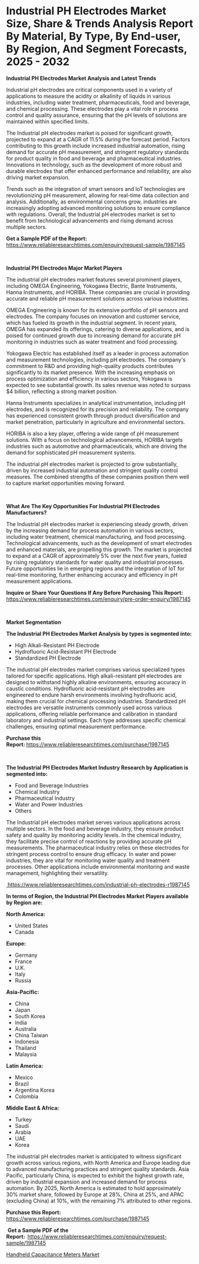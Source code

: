 <p><h1>Industrial PH Electrodes Market Size, Share & Trends Analysis Report By Material, By Type, By End-user, By Region, And Segment Forecasts, 2025 - 2032</h1></p><p><strong>Industrial PH Electrodes Market Analysis and Latest Trends</strong></p>
<p><p>Industrial pH electrodes are critical components used in a variety of applications to measure the acidity or alkalinity of liquids in various industries, including water treatment, pharmaceuticals, food and beverage, and chemical processing. These electrodes play a vital role in process control and quality assurance, ensuring that the pH levels of solutions are maintained within specified limits.</p><p>The Industrial pH electrodes market is poised for significant growth, projected to expand at a CAGR of 11.5% during the forecast period. Factors contributing to this growth include increased industrial automation, rising demand for accurate pH measurement, and stringent regulatory standards for product quality in food and beverage and pharmaceutical industries. Innovations in technology, such as the development of more robust and durable electrodes that offer enhanced performance and reliability, are also driving market expansion. </p><p>Trends such as the integration of smart sensors and IoT technologies are revolutionizing pH measurement, allowing for real-time data collection and analysis. Additionally, as environmental concerns grow, industries are increasingly adopting advanced monitoring solutions to ensure compliance with regulations. Overall, the Industrial pH electrodes market is set to benefit from technological advancements and rising demand across multiple sectors.</p></p>
<p><strong>Get a Sample PDF of the Report:&nbsp;</strong> <a href="https://www.reliableresearchtimes.com/enquiry/request-sample/1987145?utm_campaign=2175&utm_medium=2&utm_source=Github&utm_content=ia&utm_term=13022025&utm_id=industrial-ph-electrodes">https://www.reliableresearchtimes.com/enquiry/request-sample/1987145</a></p>
<p>&nbsp;</p>
<p><strong>Industrial PH Electrodes Major Market Players</strong></p>
<p><p>The industrial pH electrodes market features several prominent players, including OMEGA Engineering, Yokogawa Electric, Bante Instruments, Hanna Instruments, and HORIBA. These companies are crucial in providing accurate and reliable pH measurement solutions across various industries.</p><p>OMEGA Engineering is known for its extensive portfolio of pH sensors and electrodes. The company focuses on innovation and customer service, which has fueled its growth in the industrial segment. In recent years, OMEGA has expanded its offerings, catering to diverse applications, and is poised for continued growth due to increasing demand for accurate pH monitoring in industries such as water treatment and food processing.</p><p>Yokogawa Electric has established itself as a leader in process automation and measurement technologies, including pH electrodes. The company's commitment to R&D and providing high-quality products contributes significantly to its market presence. With the increasing emphasis on process optimization and efficiency in various sectors, Yokogawa is expected to see substantial growth. Its sales revenue was noted to surpass $4 billion, reflecting a strong market position.</p><p>Hanna Instruments specializes in analytical instrumentation, including pH electrodes, and is recognized for its precision and reliability. The company has experienced consistent growth through product diversification and market penetration, particularly in agriculture and environmental sectors.</p><p>HORIBA is also a key player, offering a wide range of pH measurement solutions. With a focus on technological advancements, HORIBA targets industries such as automotive and pharmaceuticals, which are driving the demand for sophisticated pH measurement systems.</p><p>The industrial pH electrodes market is projected to grow substantially, driven by increased industrial automation and stringent quality control measures. The combined strengths of these companies position them well to capture market opportunities moving forward.</p></p>
<p>&nbsp;</p>
<p><strong>What Are The Key Opportunities For Industrial PH Electrodes Manufacturers?</strong></p>
<p><p>The Industrial pH electrodes market is experiencing steady growth, driven by the increasing demand for process automation in various sectors, including water treatment, chemical manufacturing, and food processing. Technological advancements, such as the development of smart electrodes and enhanced materials, are propelling this growth. The market is projected to expand at a CAGR of approximately 5% over the next five years, fueled by rising regulatory standards for water quality and industrial processes. Future opportunities lie in emerging regions and the integration of IoT for real-time monitoring, further enhancing accuracy and efficiency in pH measurement applications.</p></p>
<p><strong>Inquire or Share Your Questions If Any Before Purchasing This Report:</strong> <a href="https://www.reliableresearchtimes.com/enquiry/pre-order-enquiry/1987145?utm_campaign=2175&utm_medium=2&utm_source=Github&utm_content=ia&utm_term=13022025&utm_id=industrial-ph-electrodes">https://www.reliableresearchtimes.com/enquiry/pre-order-enquiry/1987145</a></p>
<p>&nbsp;</p>
<p><strong>Market Segmentation</strong></p>
<p><strong>The Industrial PH Electrodes Market Analysis by types is segmented into:</strong></p>
<p><ul><li>High Alkali-Resistant PH Electrode</li><li>Hydrofluoric Acid-Resistant PH Electrode</li><li>Standardized PH Electrode</li></ul></p>
<p><p>The industrial pH electrodes market comprises various specialized types tailored for specific applications. High alkali-resistant pH electrodes are designed to withstand highly alkaline environments, ensuring accuracy in caustic conditions. Hydrofluoric acid-resistant pH electrodes are engineered to endure harsh environments involving hydrofluoric acid, making them crucial for chemical processing industries. Standardized pH electrodes are versatile instruments commonly used across various applications, offering reliable performance and calibration in standard laboratory and industrial settings. Each type addresses specific chemical challenges, ensuring optimal measurement performance.</p></p>
<p><strong>Purchase this Report:&nbsp;</strong><a href="https://www.reliableresearchtimes.com/purchase/1987145?utm_campaign=2175&utm_medium=2&utm_source=Github&utm_content=ia&utm_term=13022025&utm_id=industrial-ph-electrodes">https://www.reliableresearchtimes.com/purchase/1987145</a></p>
<p>&nbsp;</p>
<p><strong>The Industrial PH Electrodes Market Industry Research by Application is segmented into:</strong></p>
<p><ul><li>Food and Beverage Industries</li><li>Chemical Industry</li><li>Pharmaceutical Industry</li><li>Water and Power Industries</li><li>Others</li></ul></p>
<p><p>The Industrial pH electrodes market serves various applications across multiple sectors. In the food and beverage industry, they ensure product safety and quality by monitoring acidity levels. In the chemical industry, they facilitate precise control of reactions by providing accurate pH measurements. The pharmaceutical industry relies on these electrodes for stringent process control to ensure drug efficacy. In water and power industries, they are vital for monitoring water quality and treatment processes. Other applications include environmental monitoring and waste management, highlighting their versatility.</p></p>
<p><a href="https://www.reliableresearchtimes.com/industrial-ph-electrodes-r1987145?utm_campaign=2175&utm_medium=2&utm_source=Github&utm_content=ia&utm_term=13022025&utm_id=industrial-ph-electrodes">&nbsp;https://www.reliableresearchtimes.com/industrial-ph-electrodes-r1987145</a></p>
<p><strong>In terms of Region, the Industrial PH Electrodes Market Players available by Region are:</strong></p>
<p>
    <p> <strong> North America: </strong>
        <ul>
            <li>United States</li>
            <li>Canada</li>
        </ul>
        </p> 
    <p> <strong> Europe: </strong>
        <ul>
            <li>Germany</li>
            <li>France</li>
            <li>U.K.</li>
            <li>Italy</li>
            <li>Russia</li>
        </ul>
        </p> 
    <p> <strong> Asia-Pacific: </strong>
        <ul>
            <li>China</li>
            <li>Japan</li>
            <li>South Korea</li>
            <li>India</li>
            <li>Australia</li>
            <li>China Taiwan</li>
            <li>Indonesia</li>
            <li>Thailand</li>
            <li>Malaysia</li>
        </ul>
        </p> 
    <p> <strong> Latin America: </strong>
        <ul>
            <li>Mexico</li>
            <li>Brazil</li>
            <li>Argentina Korea</li>
            <li>Colombia</li>
        </ul>
        </p> 
    <p> <strong> Middle East & Africa: </strong>
        <ul>
            <li>Turkey</li>
            <li>Saudi</li>
            <li>Arabia</li>
            <li>UAE</li>
            <li>Korea</li>
        </ul>
    </p>
    </p>
<p><p>The industrial pH electrodes market is anticipated to witness significant growth across various regions, with North America and Europe leading due to advanced manufacturing practices and stringent quality standards. Asia Pacific, particularly China, is expected to exhibit the highest growth rate, driven by industrial expansion and increased demand for process automation. By 2025, North America is estimated to hold approximately 30% market share, followed by Europe at 28%, China at 25%, and APAC (excluding China) at 10%, with the remaining 7% attributed to other regions.</p></p>
<p><strong>Purchase this Report: </strong><a href="https://www.reliableresearchtimes.com/purchase/1987145?utm_campaign=2175&utm_medium=2&utm_source=Github&utm_content=ia&utm_term=13022025&utm_id=industrial-ph-electrodes">https://www.reliableresearchtimes.com/purchase/1987145</a></p>
<p>&nbsp;<strong>Get a Sample PDF of the Report:&nbsp;&nbsp;</strong><a href="https://www.reliableresearchtimes.com/enquiry/request-sample/1987145?utm_campaign=2175&utm_medium=2&utm_source=Github&utm_content=ia&utm_term=13022025&utm_id=industrial-ph-electrodes">https://www.reliableresearchtimes.com/enquiry/request-sample/1987145</a></p>
<p><strong></strong></p>
<p><p><a href="https://github.com/jerhoskinson197676/Market-Research-Report-List-1/blob/main/handheld-capacitance-meters-market.md?utm_campaign=2175&utm_medium=2&utm_source=Github&utm_content=ia&utm_term=13022025&utm_id=industrial-ph-electrodes">Handheld Capacitance Meters Market</a></p></p>